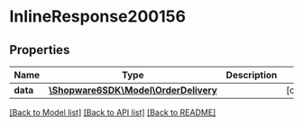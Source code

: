 # InlineResponse200156

## Properties
Name | Type | Description | Notes
------------ | ------------- | ------------- | -------------
**data** | [**\Shopware6SDK\Model\OrderDelivery**](OrderDelivery.md) |  | [optional] 

[[Back to Model list]](../../README.md#documentation-for-models) [[Back to API list]](../../README.md#documentation-for-api-endpoints) [[Back to README]](../../README.md)

